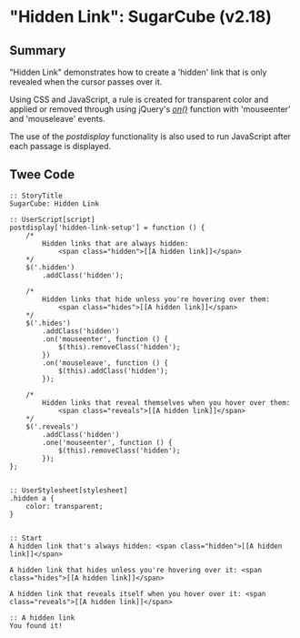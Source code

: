# "Hidden Link": SugarCube (v2.18)

## Summary

"Hidden Link" demonstrates how to create a 'hidden' link that is only revealed when the cursor passes over it.

Using CSS and JavaScript, a rule is created for transparent color and applied or removed through using jQuery's *[on()](http://api.jquery.com/on/)* function with 'mouseenter' and 'mouseleave' events.

The use of the *postdisplay* functionality is also used to run JavaScript after each passage is displayed.

## Twee Code

```
:: StoryTitle
SugarCube: Hidden Link

:: UserScript[script]
postdisplay['hidden-link-setup'] = function () {
	/*
		Hidden links that are always hidden:
			<span class="hidden">[[A hidden link]]</span>
	*/
	$('.hidden')
		.addClass('hidden');

	/*
		Hidden links that hide unless you're hovering over them:
			<span class="hides">[[A hidden link]]</span>
	*/
	$('.hides')
		.addClass('hidden')
		.on('mouseenter', function () {
			$(this).removeClass('hidden');
		})
		.on('mouseleave', function () {
			$(this).addClass('hidden');
		});

	/*
		Hidden links that reveal themselves when you hover over them:
			<span class="reveals">[[A hidden link]]</span>
	*/
	$('.reveals')
		.addClass('hidden')
		.one('mouseenter', function () {
			$(this).removeClass('hidden');
		});
};


:: UserStylesheet[stylesheet]
.hidden a {
	color: transparent;
}


:: Start
A hidden link that's always hidden: <span class="hidden">[[A hidden link]]</span>

A hidden link that hides unless you're hovering over it: <span class="hides">[[A hidden link]]</span>

A hidden link that reveals itself when you hover over it: <span class="reveals">[[A hidden link]]</span>

:: A hidden link
You found it!


```
